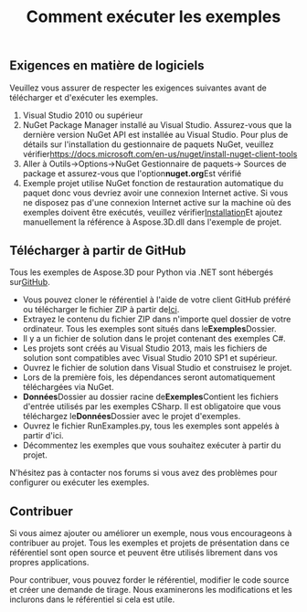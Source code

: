 ﻿---
title: Comment exécuter les exemples
type: docs
weight: 70
url: /fr/python-net/how-to-run-the-examples/
description: Ici, nous allons vous guider comment exécuter les exemples de Aspose.3D pour Python via .NET.
---
## **Exigences en matière de logiciels**
Veuillez vous assurer de respecter les exigences suivantes avant de télécharger et d'exécuter les exemples.

1. Visual Studio 2010 ou supérieur
1. NuGet Package Manager installé au Visual Studio. Assurez-vous que la dernière version NuGet API est installée au Visual Studio. Pour plus de détails sur l'installation du gestionnaire de paquets NuGet, veuillez vérifier<https://docs.microsoft.com/en-us/nuget/install-nuget-client-tools>
1. Aller à Outils->Options->NuGet Gestionnaire de paquets-> Sources de package et assurez-vous que l'option**nuget.org**Est vérifié
1. Exemple projet utilise NuGet fonction de restauration automatique du paquet donc vous devriez avoir une connexion Internet active. Si vous ne disposez pas d'une connexion Internet active sur la machine où des exemples doivent être exécutés, veuillez vérifier[Installation](/3d/fr/python-net/installation/)Et ajoutez manuellement la référence à Aspose.3D.dll dans l'exemple de projet.
## **Télécharger à partir de GitHub**
Tous les exemples de Aspose.3D pour Python via .NET sont hébergés sur[GitHub](https://github.com/aspose-3d/Aspose.3D-for-.NET).

- Vous pouvez cloner le référentiel à l'aide de votre client GitHub préféré ou télécharger le fichier ZIP à partir de[Ici](https://github.com/aspose-3d/Aspose.3D-for-.NET/archive/master.zip).
- Extrayez le contenu du fichier ZIP dans n'importe quel dossier de votre ordinateur. Tous les exemples sont situés dans le**Exemples**Dossier.
- Il y a un fichier de solution dans le projet contenant des exemples C#.
- Les projets sont créés au Visual Studio 2013, mais les fichiers de solution sont compatibles avec Visual Studio 2010 SP1 et supérieur.
- Ouvrez le fichier de solution dans Visual Studio et construisez le projet.
- Lors de la première fois, les dépendances seront automatiquement téléchargées via NuGet.
- **Données**Dossier au dossier racine de**Exemples**Contient les fichiers d'entrée utilisés par les exemples CSharp. Il est obligatoire que vous téléchargez le**Données**Dossier avec le projet d'exemples.
- Ouvrez le fichier RunExamples.py, tous les exemples sont appelés à partir d'ici.
- Décommentez les exemples que vous souhaitez exécuter à partir du projet.

N'hésitez pas à contacter nos forums si vous avez des problèmes pour configurer ou exécuter les exemples.
## **Contribuer**
Si vous aimez ajouter ou améliorer un exemple, nous vous encourageons à contribuer au projet. Tous les exemples et projets de présentation dans ce référentiel sont open source et peuvent être utilisés librement dans vos propres applications.

Pour contribuer, vous pouvez forder le référentiel, modifier le code source et créer une demande de tirage. Nous examinerons les modifications et les inclurons dans le référentiel si cela est utile.
